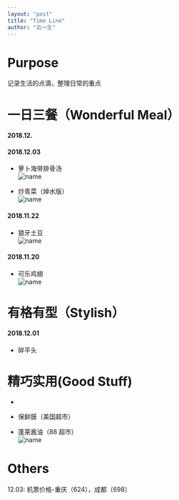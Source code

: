 ```yaml
---
layout: "post"
title: "Time Line"
author: "云一生"
---
```

# Purpose
记录生活的点滴，整理日常的重点

# 一日三餐（Wonderful Meal）
#### 2018.12.

#### 2018.12.03  
- 萝卜海带排骨汤  
![name](https://raw.githubusercontent.com/YUNYISHENG/episode/gh-pages/_assets/images/lifestyle/%E8%90%9D%E5%8D%9C%E6%B5%B7%E5%B8%A6%E6%8E%92%E9%AA%A8%E6%B1%A4.jpeg)  

- 炒青菜（焯水版）  
![name](https://raw.githubusercontent.com/YUNYISHENG/episode/gh-pages/_assets/images/lifestyle/%E7%82%92%E9%9D%92%E8%8F%9C_%E6%B0%B4%E7%85%AE%E7%89%88%E6%9C%AC.jpeg)  

#### 2018.11.22
- 狼牙土豆  
![name](https://raw.githubusercontent.com/YUNYISHENG/episode/gh-pages/_assets/images/lifestyle/%E7%8B%BC%E7%89%99%E5%9C%9F%E8%B1%86.jpeg)

#### 2018.11.20
- 可乐鸡翅  
![name](https://raw.githubusercontent.com/YUNYISHENG/episode/gh-pages/_assets/images/lifestyle/%E5%8F%AF%E4%B9%90%E9%B8%A1%E7%BF%85.jpeg)


# 有格有型（Stylish）
#### 2018.12.01
- 碎平头

# 精巧实用(Good Stuff)  
- 

- 保鲜膜（美国超市）  


- 蓬莱酱油（88 超市）  
![name](https://raw.githubusercontent.com/YUNYISHENG/episode/gh-pages/_assets/images/lifestyle/%E8%93%AC%E8%8E%B1%E9%85%B1%E6%B2%B9.jpeg)

# Others
12.03: 机票价格-重庆（624），成都（698）

